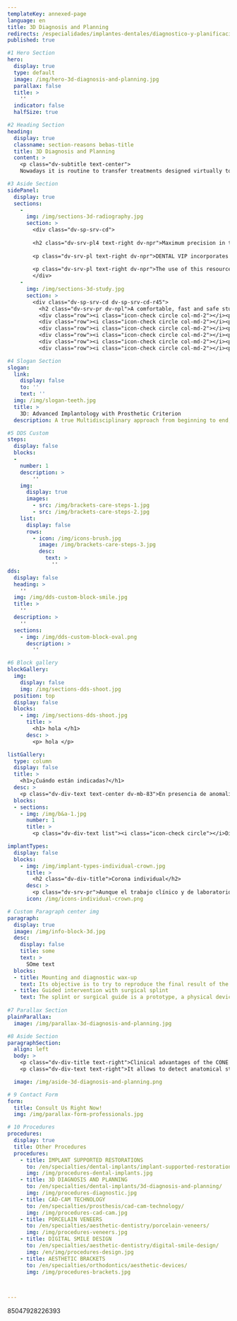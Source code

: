```yaml
---
templateKey: annexed-page
language: en
title: 3D Diagnosis and Planning
redirects: /especialidades/implantes-dentales/diagnostico-y-planificacion-3d/
published: true

#1 Hero Section
hero:
  display: true
  type: default
  image: /img/hero-3d-diagnosis-and-planning.jpg
  parallax: false
  title: >
    ''
  indicator: false
  halfSize: true

#2 Heading Section
heading:
  display: true
  classname: section-reasons bebas-title
  title: 3D Diagnosis and Planning
  content: >
    <p class="dv-subtitle text-center">
    Nowadays it is routine to transfer treatments designed virtually to the real clinical condition of our patients, a fact that has marked an unprecedented advance in the field of Oral Rehabilitation.</p>

#3 Aside Section
sidePanel: 
  display: true
  sections: 
    - 
      img: /img/sections-3d-radiography.jpg
      section: > 
        <div class="dv-sp-srv-cd">
        
        <h2 class="dv-srv-pl4 text-right dv-npr">Maximum precision in the placement of your dental implants!</h2>
        
        <p class="dv-srv-pl text-right dv-npr">DENTAL VIP incorporates the latest technology in its Oral Implantology procedures, the Cone Beam Volumetric Tomography <em>(CBVT – 3D Digital Scanner)</em>, a tool of high clinical value that provides three-dimensional, accurate and high quality digital images.</p>
        
        <p class="dv-srv-pl text-right dv-npr">The use of this resource is essential for the surgical planning of the case, particularly when implants are to be placed in the posterior sector of the mandible and/or upper jaw, since it allows us to delimit the canal of the inferior dental nerve and know the exact distance between alveolar ridge and maxillary sinus, anatomical structures that must always be respected to prevent risks, complications and operative failures.</p>
        </div>
    - 
      img: /img/sections-3d-study.jpg
      section: > 
        <div class="dv-sp-srv-cd dv-sp-srv-cd-r45">
          <h2 class="dv-srv-pr dv-npl">A comfortable, fast and safe study...</h2>
          <div class="row"><i class="icon-check circle col-md-2"></i><p class="dv-srv-pr dv-npl col-md-10">Low radiation dose, much smaller than that of a conventional CAT scan.</p></div>
          <div class="row"><i class="icon-check circle col-md-2"></i><p class="dv-srv-pr dv-npl col-md-10">Short exposure time, less than three minutes. </p></div>
          <div class="row"><i class="icon-check circle col-md-2"></i><p class="dv-srv-pr dv-npl col-md-10">Scanned with the patient in sitting posture. </p></div>
          <div class="row"><i class="icon-check circle col-md-2"></i><p class="dv-srv-pr dv-npl col-md-10">Open tomograph that provides great comfort, avoiding feelings of confinement or claustrophobia. </p></div>
          <div class="row"><i class="icon-check circle col-md-2"></i><p class="dv-srv-pr dv-npl col-md-10">Information in DICOM format that allows, through special software, a unique procedure of visualization and therapeutic planning.</p></div>
          <div class="row"><i class="icon-check circle col-md-2"></i><p class="dv-srv-pr dv-npl col-md-10">Reasonable cost.</p></div><img src="https://dentalvip.com.ve/wp-content/uploads/2018/09/impl-img7.jpg" alt="Logo" class="dv-sp-log"></div>

#4 Slogan Section
slogan:
  link:
    display: false
    to: ''
    text: ''
  img: /img/slogan-teeth.jpg
  title: >
    3D: Advanced Implantology with Prosthetic Criterion
  description: A true Multidisciplinary approach from beginning to end, Prosthodontics and Surgery in close relationship...

#5 DDS Custom
steps:
  display: false
  blocks:
  -
    number: 1
    description: >
        ''
    img:
      display: true
      images:
        - src: /img/brackets-care-steps-1.jpg
        - src: /img/brackets-care-steps-2.jpg
    list:
      display: false
      rows:
        - icon: /img/icons-brush.jpg
          image: /img/brackets-care-steps-3.jpg
          desc:
            text: > 
              ''
dds: 
  display: false
  heading: > 
    ''
  img: /img/dds-custom-block-smile.jpg
  title: > 
    ''
  description: > 
    ''
  sections:
    - img: /img/dds-custom-block-oval.png
      description: > 
        ''

#6 Block gallery
blockGallery:
  img: 
    display: false
    img: /img/sections-dds-shoot.jpg
  position: top
  display: false
  blocks:
    - img: /img/sections-dds-shoot.jpg
      title: >
        <h1> hola </h1>
      desc: >
        <p> hola </p>

listGallery:
  type: column
  display: false
  title: >
    <h1>¿Cuándo están indicadas?</h1>
  desc: >
    <p class="dv-div-text text-center dv-mb-83">En presencia de anomalías estéticas que comprometan la apariencia de la persona.  A continuación presentamos diversas <br> condiciones clínicas susceptibles a este tipo de restauración dental:</p>
  blocks:
  - sections:
    - img: /img/b&a-1.jpg
      number: 1
      title: >
        <p class="dv-div-text list"><i class="icon-check circle"></i>Diastemas o separaciones interdentales</p>

implantTypes:
  display: false
  blocks:
    - img: /img/implant-types-individual-crown.jpg
      title: >
        <h2 class="dv-div-title">Corona individual</h2>
      desc: >
        <p class="dv-srv-pr">Aunque el trabajo clínico y de laboratorio es mucho más complejo que el de una corona o funda dentosoportada <em>(sobre un diente natural)</em>, es la restauración más básica que se puede confeccionar sobre un implante oseointegrado. Están indicadas en casos de implantes unitarios y pueden ser de metal-porcelana, Disilicato de Litio u Óxido de Zirconio <em>(alta estética dental).</em></p>
      icon: /img/icons-individual-crown.png

# Custom Paragraph center img
paragraph:
  display: true
  image: /img/info-block-3d.jpg
  desc:
    display: false
    title: some
    text: >
      SOme text
  blocks:
  - title: Mounting and diagnostic wax-up
    text: Its objective is to try to reproduce the final result of the future prosthesis. With it, the Prosthodontics Specialist will be able to determine the exact number and position of the required implants and will prepare a thermoformed plastic guide for the time of surgery.
  - title: Guided intervention with surgical splint
    text: The splint or surgical guide is a prototype, a physical device that orients the Surgeon during the implantation act, allowing him to place each element according to as planned, with millimetric spatial precision and adequate axial inclination.
  
#7 Parallax Section
plainParallax:
  image: /img/parallax-3d-diagnosis-and-planning.jpg

#8 Aside Section
paragraphSection:
  align: left
  body: >
    <p class="dv-div-title text-right">Clinical advantages of the CONE BEAM in the practice of oral implantology</p>
    <p class="dv-div-text text-right">It allows to detect anatomical structures, evaluate the morphology, quantity and bone quality, make accurate measurements of the alveolar ridge in width, height and depth, determine if a bone graft or a maxillary sinus lift is necessary, make surgical guides, select the size and model of implants, optimize their location and minimize surgical risks. <br><br><br><img src="https://dentalvip.com.ve/wp-content/uploads/2018/09/impl-img10.jpg" alt="Logo" class="dv-sp-log"></p>

  image: /img/aside-3d-diagnosis-and-planning.png

# 9 Contact Form
form:
  title: Consult Us Right Now!
  img: /img/parallax-form-professionals.jpg

# 10 Procedures
procedures:
  display: true
  title: Other Procedures
  procedures:
    - title: IMPLANT SUPPORTED RESTORATIONS
      to: /en/specialties/dental-implants/implant-supported-restorations/
      img: /img/procedures-dental-implants.jpg
    - title: 3D DIAGNOSIS AND PLANNING
      to: /en/specialties/dental-implants/3d-diagnosis-and-planning/
      img: /img/procedures-diagnostic.jpg
    - title: CAD-CAM TECHNOLOGY
      to: /en/specialties/prosthesis/cad-cam-technology/
      img: /img/procedures-cad-cam.jpg
    - title: PORCELAIN VENEERS
      to: /en/specialties/aesthetic-dentistry/porcelain-veneers/
      img: /img/procedures-veneers.jpg
    - title: DIGITAL SMILE DESIGN
      to: /en/specialties/aesthetic-dentistry/digital-smile-design/
      img: /en/img/procedures-design.jpg
    - title: AESTHETIC BRACKETS
      to: /en/specialties/orthodontics/aesthetic-devices/
      img: /img/procedures-brackets.jpg
    


---
```




85047928226393

